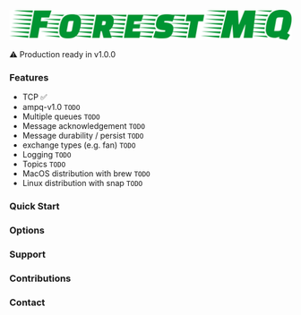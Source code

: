 ![ForestMQ](assets/fmq_logo.png?raw=true "ForestMQ")

⚠️ Production ready in v1.0.0

### Features
- TCP ✅
- ampq-v1.0 `TODO`
- Multiple queues `TODO`
- Message acknowledgement `TODO`
- Message durability / persist `TODO`
- exchange types (e.g. fan) `TODO`
- Logging `TODO`
- Topics `TODO`
- MacOS distribution with brew `TODO`
- Linux distribution with snap `TODO`

### Quick Start

### Options

### Support

### Contributions

### Contact
